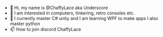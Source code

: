 - 👋 Hi, my name is @ChaffyLace aka Underscore
- 👀 I am interested in computers, tinkering, retro consoles etc.
- 🌱 I currently master C# unity and I am learning WPF to make apps I also master python
- 📫 How to join discord ChaffyLace

